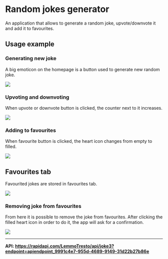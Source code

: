 # Random jokes generator
An application that allows to generate a random joke, upvote/downvote it and add it to favourites.

## Usage example

### Generating new joke
A big emoticon on the homepage is a button used to generate new random joke.

![](app/src/test/resources/random_joke.png)

### Upvoting and downvoting
When upvote or downvote button is clicked, the counter next to it increases.

![](app/src/test/resources/upvoted_joke.png)

### Adding to favourites
When favourite button is clicked, the heart icon changes from empty to filled.

![](app/src/test/resources/favourited_joke.png)

## Favourites tab
Favourited jokes are stored in favourites tab.

![](app/src/test/resources/favourites.png)

### Removing joke from favourites
From here it is possible to remove the joke from favourites. After clicking the filled heart icon in order to do it, the app will ask for a confirmation.

![](app/src/test/resources/unfavourite_confirmation.png)

-----------------------
**API: https://rapidapi.com/LemmoTresto/api/joke3?endpoint=apiendpoint_9991c4e7-955d-4689-9149-31d22b27b86e**
